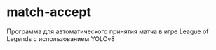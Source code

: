 # match-accept

Программа для автоматического принятия матча в игре League of Legends с использованием YOLOv8 
